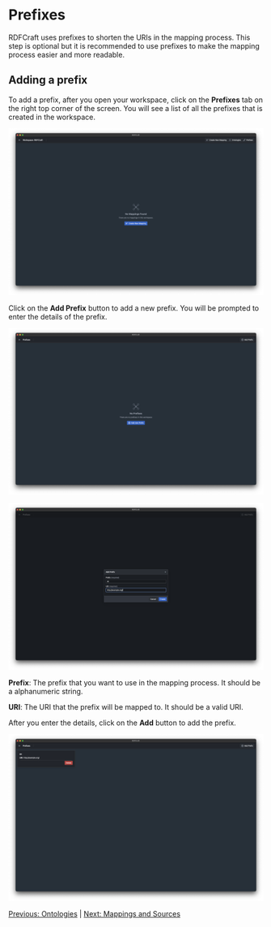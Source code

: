 # Prefixes

RDFCraft uses prefixes to shorten the URIs in the mapping process. This step is
optional but it is recommended to use prefixes to make the mapping process
easier and more readable.

## Adding a prefix

To add a prefix, after you open your workspace, click on the **Prefixes** tab on
the right top corner of the screen. You will see a list of all the prefixes that
is created in the workspace.

![Empty Workspace](imgs/empty-workspace.png)

Click on the **Add Prefix** button to add a new prefix. You will be prompted to
enter the details of the prefix.

![Empty Prefixes](imgs/empty-prefix.png)

![Add Prefix](imgs/create-prefix.png)

**Prefix**: The prefix that you want to use in the mapping process. It should be
a alphanumeric string.

**URI**: The URI that the prefix will be mapped to. It should be a valid URI.

After you enter the details, click on the **Add** button to add the prefix.

![Added Prefix](imgs/added-prefix.png)

[Previous: Ontologies](/guide/ontologies.md) |
[Next: Mappings and Sources](/guide/mappings.md)
